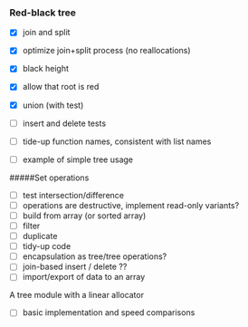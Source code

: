 ### Red-black tree

- [x] join and split
- [x] optimize join+split process (no reallocations)
- [x] black height
- [x] allow that root is red
- [x] union  (with test)
- [ ] insert and delete tests

- [ ] tide-up function names, consistent with list names
- [ ] example of simple tree usage

#####Set operations

- [ ] test intersection/difference
- [ ] operations are destructive, implement read-only variants?
- [ ] build from array (or sorted array)
- [ ] filter
- [ ] duplicate
- [ ] tidy-up code
- [ ] encapsulation as tree/tree operations?
- [ ] join-based insert / delete ??
- [ ] import/export of data to an array

A tree module with a linear allocator
- [ ] basic implementation and speed comparisons

